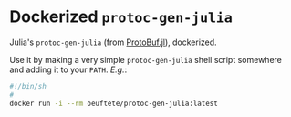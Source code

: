 Dockerized `protoc-gen-julia`
=============================

Julia's `protoc-gen-julia` (from [ProtoBuf.jl](https://github.com/tanmaykm/ProtoBuf.jl/)), dockerized.

Use it by making a very simple `protoc-gen-julia` shell script somewhere and adding it to your `PATH`.  _E.g._:

```sh
#!/bin/sh
#
docker run -i --rm oeuftete/protoc-gen-julia:latest
```
